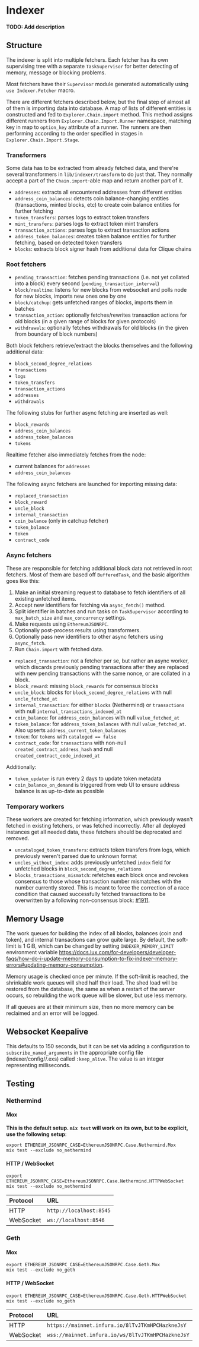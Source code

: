 # Indexer

**TODO: Add description**

## Structure

The indexer is split into multiple fetchers. Each fetcher has its own supervising tree with a separate `TaskSupervisor` for better detecting of memory, message or blocking problems.

Most fetchers have their `Supervisor` module generated automatically using `use Indexer.Fetcher` macro.

There are different fetchers described below, but the final step of almost all of them is importing data into database.
A map of lists of different entities is constructed and fed to `Explorer.Chain.import` method.
This method assigns different runners from `Explorer.Chain.Import.Runner` namespace, matching key in map to `option_key` attribute of a runner.
The runners are then performing according to the order specified in stages in `Explorer.Chain.Import.Stage`.

### Transformers

Some data has to be extracted from already fetched data, and there're several transformers in `lib/indexer/transform` to do just that. They normally accept a part of the `Chain.import`-able map and return another part of it.

- `addresses`: extracts all encountered addresses from different entities
- `address_coin_balances`: detects coin balance-changing entities (transactions, minted blocks, etc) to create coin balance entities for further fetching
- `token_transfers`: parses logs to extract token transfers
- `mint_transfers`: parses logs to extract token mint transfers
- `transaction_actions`: parses logs to extract transaction actions
- `address_token_balances`: creates token balance entities for further fetching, based on detected token transfers
- `blocks`: extracts block signer hash from additional data for Clique chains

### Root fetchers

- `pending_transaction`: fetches pending transactions (i.e. not yet collated into a block) every second (`pending_transaction_interval`)
- `block/realtime`: listens for new blocks from websocket and polls node for new blocks, imports new ones one by one
- `block/catchup`: gets unfetched ranges of blocks, imports them in batches
- `transaction_action`: optionally fetches/rewrites transaction actions for old blocks (in a given range of blocks for given protocols)
- `withdrawals`: optionally fetches withdrawals for old blocks (in the given from boundary of block numbers)

Both block fetchers retrieve/extract the blocks themselves and the following additional data:

- `block_second_degree_relations`
- `transactions`
- `logs`
- `token_transfers`
- `transaction_actions`
- `addresses`
- `withdrawals`

The following stubs for further async fetching are inserted as well:

- `block_rewards`
- `address_coin_balances`
- `address_token_balances`
- `tokens`

Realtime fetcher also immediately fetches from the node:

- current balances for `addresses`
- `address_coin_balances`

The following async fetchers are launched for importing missing data:

- `replaced_transaction`
- `block_reward`
- `uncle_block`
- `internal_transaction`
- `coin_balance` (only in catchup fetcher)
- `token_balance`
- `token`
- `contract_code`

### Async fetchers

These are responsible for fetching additional block data not retrieved in root fetchers.
Most of them are based off `BufferedTask`, and the basic algorithm goes like this:

1. Make an initial streaming request to database to fetch identifiers of all existing unfetched items.
2. Accept new identifiers for fetching via `async_fetch()` method.
3. Split identifier in batches and run tasks on `TaskSupervisor` according to `max_batch_size` and `max_concurrency` settings.
4. Make requests using `EthereumJSONRPC`.
5. Optionally post-process results using transformers.
6. Optionally pass new identifiers to other async fetchers using `async_fetch`.
7. Run `Chain.import` with fetched data.

- `replaced_transaction`: not a fetcher per se, but rather an async worker, which discards previously pending transactions after they are replaced with new pending transactions with the same nonce, or are collated in a block.
- `block_reward`: missing `block_rewards` for consensus blocks
- `uncle_block`: blocks for `block_second_degree_relations` with null `uncle_fetched_at`
- `internal_transaction`: for either `blocks` (Nethermind) or `transactions` with null `internal_transactions_indexed_at`
- `coin_balance`: for `address_coin_balances` with null `value_fetched_at`
- `token_balance`: for `address_token_balances` with null `value_fetched_at`. Also upserts `address_current_token_balances`
- `token`: for `tokens` with `cataloged == false`
- `contract_code`: for `transactions` with non-null `created_contract_address_hash` and null `created_contract_code_indexed_at`

Additionally:

- `token_updater` is run every 2 days to update token metadata
- `coin_balance_on_demand` is triggered from web UI to ensure address balance is as up-to-date as possible

### Temporary workers

These workers are created for fetching information, which previously wasn't fetched in existing fetchers, or was fetched incorrectly.
After all deployed instances get all needed data, these fetchers should be deprecated and removed.

- `uncataloged_token_transfers`: extracts token transfers from logs, which previously weren't parsed due to unknown format
- `uncles_without_index`: adds previously unfetched `index` field for unfetched blocks in `block_second_degree_relations`
- `blocks_transactions_mismatch`: refetches each block once and revokes consensus to those whose transaction number mismatches with the number currently stored. This is meant to force the correction of a race condition that caused successfully fetched transactions to be overwritten by a following non-consensus block: [#1911](https://github.com/lux/lux/issues/1911).

## Memory Usage

The work queues for building the index of all blocks, balances (coin and token), and internal transactions can grow quite large.   By default, the soft-limit is 1 GiB, which can be changed by setting `INDEXER_MEMORY_LIMIT` environment variable https://docs.lux.com/for-developers/developer-faqs/how-do-i-update-memory-consumption-to-fix-indexer-memory-errors#updating-memory-consumption.

Memory usage is checked once per minute.  If the soft-limit is reached, the shrinkable work queues will shed half their load.  The shed load will be restored from the database, the same as when a restart of the server occurs, so rebuilding the work queue will be slower, but use less memory.

If all queues are at their minimum size, then no more memory can be reclaimed and an error will be logged.

## Websocket Keepalive

This defaults to 150 seconds, but it can be set via adding a configuration to `subscribe_named_arguments` in the appropriate config file (indexer/config/<env>/<variant>.exs) called `:keep_alive`. The value is an integer representing milliseconds.

## Testing

### Nethermind

#### Mox

**This is the default setup.  `mix test` will work on its own, but to be explicit, use the following setup**:

```shell
export ETHEREUM_JSONRPC_CASE=EthereumJSONRPC.Case.Nethermind.Mox
mix test --exclude no_nethermind
```

#### HTTP / WebSocket

```shell
export ETHEREUM_JSONRPC_CASE=EthereumJSONRPC.Case.Nethermind.HTTPWebSocket
mix test --exclude no_nethermind
```

| Protocol  | URL                                |
|:----------|:-----------------------------------|
| HTTP      | `http://localhost:8545`  |
| WebSocket | `ws://localhost:8546`    |

### Geth

#### Mox

```shell
export ETHEREUM_JSONRPC_CASE=EthereumJSONRPC.Case.Geth.Mox
mix test --exclude no_geth
```

#### HTTP / WebSocket

```shell
export ETHEREUM_JSONRPC_CASE=EthereumJSONRPC.Case.Geth.HTTPWebSocket
mix test --exclude no_geth
```

| Protocol  | URL                                               |
|:----------|:--------------------------------------------------|
| HTTP      | `https://mainnet.infura.io/8lTvJTKmHPCHazkneJsY`  |
| WebSocket | `wss://mainnet.infura.io/ws/8lTvJTKmHPCHazkneJsY` |

